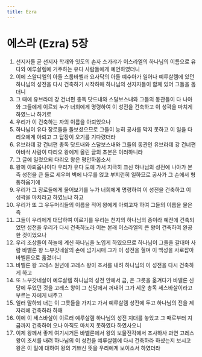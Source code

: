 ```yaml
---
title: Ezra
---
```


# 에스라 (Ezra) 5장
1. 선지자들 곧 선지자 학개와 잇도의 손자 스가랴가 이스라엘의 하나님의 이름으로 유다와 예루살렘에 거주하는 유다 사람들에게 예언하였더니
1. 이에 스알디엘의 아들 스룹바벨과 요사닥의 아들 예수아가 일어나 예루살렘에 있던 하나님의 성전을 다시 건축하기 시작하매 하나님의 선지자들이 함께 있어 그들을 돕더니
1. 그 때에 유브라데 강 건너편 총독 닷드내와 스달보스내와 그들의 동관들이 다 나아와 그들에게 이르되 누가 너희에게 명령하여 이 성전을 건축하고 이 성곽을 마치게 하였느냐 하기로
1. 우리가 이 건축하는 자의 이름을 아뢰었으나
1. 하나님이 유다 장로들을 돌보셨으므로 그들이 능히 공사를 막지 못하고 이 일을 다리오에게 아뢰고 그 답장이 오기를 기다렸더라
1. 유브라데 강 건너편 총독 닷드내와 스달보스내와 그들의 동관인 유브라데 강 건너편 아바삭 사람이 다리오 왕에게 올린 글의 초본은 이러하니라
1. 그 글에 일렀으되 다리오 왕은 평안하옵소서
1. 왕께 아뢰옵나이다 우리가 유다 도에 가서 지극히 크신 하나님의 성전에 나아가 본즉 성전을 큰 돌로 세우며 벽에 나무를 얹고 부지런히 일하므로 공사가 그 손에서 형통하옵기에
1. 우리가 그 장로들에게 물어보기를 누가 너희에게 명령하여 이 성전을 건축하고 이 성곽을 마치라고 하였느냐 하고
1. 우리가 또 그 우두머리들의 이름을 적어 왕에게 아뢰고자 하여 그들의 이름을 물은즉
1. 그들이 우리에게 대답하여 이르기를 우리는 천지의 하나님의 종이라 예전에 건축되었던 성전을 우리가 다시 건축하노라 이는 본래 이스라엘의 큰 왕이 건축하여 완공한 것이었으나
1. 우리 조상들이 하늘에 계신 하나님을 노엽게 하였으므로 하나님이 그들을 갈대아 사람 바벨론 왕 느부갓네살의 손에 넘기시매 그가 이 성전을 헐며 이 백성을 사로잡아 바벨론으로 옮겼더니
1. 바벨론 왕 고레스 원년에 고레스 왕이 조서를 내려 하나님의 이 성전을 다시 건축하게 하고
1. 또 느부갓네살이 예루살렘 하나님의 성전 안에서 금, 은 그릇을 옮겨다가 바벨론 신당에 두었던 것을 고레스 왕이 그 신당에서 꺼내어 그가 세운 총독 세스바살이라고 부르는 자에게 내주고
1. 일러 말하되 너는 이 그릇들을 가지고 가서 예루살렘 성전에 두고 하나님의 전을 제자리에 건축하라 하매
1. 이에 이 세스바살이 이르러 예루살렘 하나님의 성전 지대를 놓았고 그 때로부터 지금까지 건축하여 오나 아직도 마치지 못하였다 하였사오니
1. 이제 왕께서 좋게 여기시거든 바벨론에서 왕의 보물전각에서 조사하사 과연 고레스 왕이 조서를 내려 하나님의 이 성전을 예루살렘에 다시 건축하라 하셨는지 보시고 왕은 이 일에 대하여 왕의 기쁘신 뜻을 우리에게 보이소서 하였더라